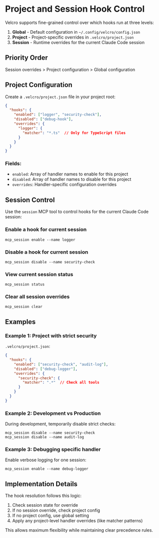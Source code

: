 # Project and Session Hook Control

Velcro supports fine-grained control over which hooks run at three levels:

1. **Global** - Default configuration in `~/.config/velcro/config.json`
2. **Project** - Project-specific overrides in `.velcro/project.json`
3. **Session** - Runtime overrides for the current Claude Code session

## Priority Order

Session overrides > Project configuration > Global configuration

## Project Configuration

Create a `.velcro/project.json` file in your project root:

```json
{
  "hooks": {
    "enabled": ["logger", "security-check"],
    "disabled": ["debug-hook"],
    "overrides": {
      "logger": {
        "matcher": "*.ts"  // Only for TypeScript files
      }
    }
  }
}
```

### Fields:
- `enabled`: Array of handler names to enable for this project
- `disabled`: Array of handler names to disable for this project
- `overrides`: Handler-specific configuration overrides

## Session Control

Use the `session` MCP tool to control hooks for the current Claude Code session:

### Enable a hook for current session
```
mcp_session enable --name logger
```

### Disable a hook for current session
```
mcp_session disable --name security-check
```

### View current session status
```
mcp_session status
```

### Clear all session overrides
```
mcp_session clear
```

## Examples

### Example 1: Project with strict security
`.velcro/project.json`:
```json
{
  "hooks": {
    "enabled": ["security-check", "audit-log"],
    "disabled": ["debug-logger"],
    "overrides": {
      "security-check": {
        "matcher": ".*"  // Check all tools
      }
    }
  }
}
```

### Example 2: Development vs Production
During development, temporarily disable strict checks:
```
mcp_session disable --name security-check
mcp_session disable --name audit-log
```

### Example 3: Debugging specific handler
Enable verbose logging for one session:
```
mcp_session enable --name debug-logger
```

## Implementation Details

The hook resolution follows this logic:

1. Check session state for override
2. If no session override, check project config
3. If no project config, use global setting
4. Apply any project-level handler overrides (like matcher patterns)

This allows maximum flexibility while maintaining clear precedence rules.